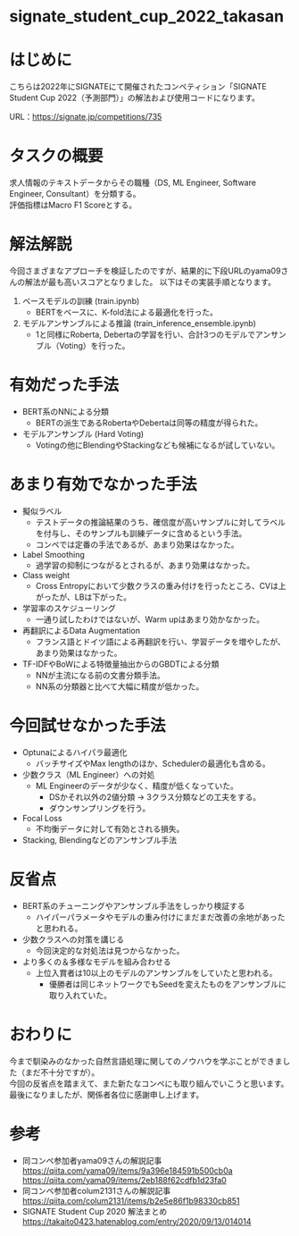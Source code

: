 # signate_student_cup_2022_takasan

# はじめに
こちらは2022年にSIGNATEにて開催されたコンペティション「SIGNATE Student Cup 2022（予測部門）」の解法および使用コードになります。

URL：https://signate.jp/competitions/735

# タスクの概要
求人情報のテキストデータからその職種（DS, ML Engineer, Software Engineer, Consultant）を分類する。  
評価指標はMacro F1 Scoreとする。

# 解法解説
今回さまざまなアプローチを検証したのですが、結果的に下段URLのyama09さんの解法が最も高いスコアとなりました。
以下はその実装手順となります。

1. ベースモデルの訓練 (train.ipynb)　
    - BERTをベースに、K-fold法による最適化を行った。 
2. モデルアンサンブルによる推論 (train_inference_ensemble.ipynb)
    - 1と同様にRoberta, Debertaの学習を行い、合計3つのモデルでアンサンブル（Voting）を行った。

# 有効だった手法

- BERT系のNNによる分類
    - BERTの派生であるRobertaやDebertaは同等の精度が得られた。
- モデルアンサンブル (Hard Voting)
    - Votingの他にBlendingやStackingなども候補になるが試していない。

# あまり有効でなかった手法
- 擬似ラベル
    - テストデータの推論結果のうち、確信度が高いサンプルに対してラベルを付与し、そのサンプルも訓練データに含めるという手法。
    - コンペでは定番の手法であるが、あまり効果はなかった。
- Label Smoothing
    - 過学習の抑制につながるとされるが、あまり効果はなかった。
- Class weight
    - Cross Entropyにおいて少数クラスの重み付けを行ったところ、CVは上がったが、LBは下がった。
- 学習率のスケジューリング
    - 一通り試したわけではないが、Warm upはあまり効かなかった。
- 再翻訳によるData Augmentation
    - フランス語とドイツ語による再翻訳を行い、学習データを増やしたが、あまり効果はなかった。
- TF-IDFやBoWによる特徴量抽出からのGBDTによる分類
    - NNが主流になる前の文書分類手法。
    - NN系の分類器と比べて大幅に精度が低かった。

# 今回試せなかった手法
- Optunaによるハイパラ最適化
    - バッチサイズやMax lengthのほか、Schedulerの最適化も含める。
- 少数クラス（ML Engineer）への対処
    - ML Engineerのデータが少なく、精度が低くなっていた。
        - DSかそれ以外の2値分類 → 3クラス分類などの工夫をする。
        - ダウンサンプリングを行う。
- Focal Loss
    - 不均衡データに対して有効とされる損失。
- Stacking, Blendingなどのアンサンブル手法

# 反省点
- BERT系のチューニングやアンサンブル手法をしっかり検証する
    - ハイパーパラメータやモデルの重み付けにまだまだ改善の余地があったと思われる。
- 少数クラスへの対策を講じる
    - 今回決定的な対処法は見つからなかった。
- より多くの＆多様なモデルを組み合わせる
    - 上位入賞者は10以上のモデルのアンサンブルをしていたと思われる。
        - 優勝者は同じネットワークでもSeedを変えたものをアンサンブルに取り入れていた。

# おわりに
今まで馴染みのなかった自然言語処理に関してのノウハウを学ぶことができました（まだ不十分ですが）。  
今回の反省点を踏まえて、また新たなコンペにも取り組んでいこうと思います。  
最後になりましたが、関係者各位に感謝申し上げます。

# 参考
- 同コンペ参加者yama09さんの解説記事  
https://qiita.com/yama09/items/9a396e184591b500cb0a
https://qiita.com/yama09/items/2eb188f62cdfb1d23fa0
- 同コンペ参加者colum2131さんの解説記事  
https://qiita.com/colum2131/items/b2e5e86f1b98330cb851
- SIGNATE Student Cup 2020 解法まとめ  
https://takaito0423.hatenablog.com/entry/2020/09/13/014014